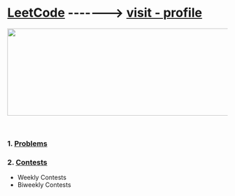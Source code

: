 # [LeetCode](https://leetcode.com/explore) -------> [ visit - profile](https://leetcode.com/mrpawan-gupta/)
<p align="center">
    <img width="1000" height="200" src="https://github.com/AkashSingh3031/The-Complete-FAANG-Preparation/blob/master/images/LeetCode.png">
</p><br>

### 1. [Problems](https://leetcode.com/problemset/all)

### 2. [Contests](https://leetcode.com/contest)
   - Weekly Contests
   - Biweekly Contests
